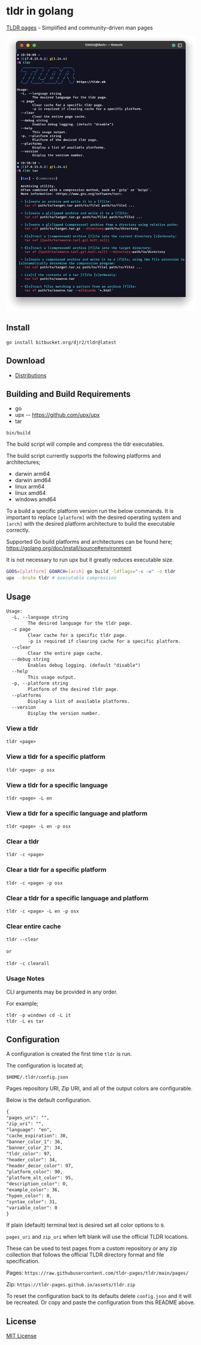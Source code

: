 # tldr in golang

[TLDR pages](https://tldr-pages.github.io/) - Simplified and community-driven man pages

![Terminal](terminal.png)

## Install

```
go install bitbucket.org/djr2/tldr@latest
```

## Download

* [Distributions](https://bitbucket.org/djr2/tldr/src/master/dist/)

## Building and Build Requirements

* go
* upx -- https://github.com/upx/upx
* tar

```
bin/build
```

The build script will compile and compress the tldr executables.

The build script currently supports the following platforms and architectures;

* darwin arm64
* darwin amd64
* linux arm64
* linux amd64
* windows amd64

To a build a specific platform version run the below commands. 
It is important to replace `[platform]` with the desired operating system and 
`[arch]` with the desired platform architecture to build the executable correctly.

Supported Go build platforms and architectures can be found here;
https://golang.org/doc/install/source#environment

It is not necessary to run upx but it greatly reduces executable size.

```bash
GOOS=[platform] GOARCH=[arch] go build -ldflags="-s -w" -o tldr
upx --brute tldr # executable compression
```

## Usage

```
Usage:
  -L, --language string
        The desired language for the tldr page.
  -c page
        Clear cache for a specific tldr page.
        -p is required if clearing cache for a specific platform.
  --clear
        Clear the entire page cache.
  --debug string
        Enables debug logging. (default "disable")
  --help
        This usage output.
  -p, --platform string
        Platform of the desired tldr page.
  --platforms
        Display a list of available platforms.
  --version
        Display the version number.
```

### View a tldr
```
tldr <page>
```

### View a tldr for a specific platform
```
tldr <page> -p osx
```

### View a tldr for a specific language
```
tldr <page> -L en
```

### View a tldr for a specific language and platform
```
tldr <page> -L en -p osx
```

### Clear a tldr
```
tldr -c <page>
```

### Clear a tldr for a specific platform
```
tldr -c <page> -p osx
```

### Clear a tldr for a specific language and platform
```
tldr -c <page> -L en -p osx
```

### Clear entire cache
```
tldr --clear

or

tldr -c clearall
```

### Usage Notes

CLI arguments may be provided in any order.

For example;
```
tldr -p windows cd -L it
tldr -L es tar
```

## Configuration

A configuration is created the first time `tldr` is run.

The configuration is located at;
```
$HOME/.tldr/config.json
```

Pages repository URI, Zip URI, and all of the output colors are
configurable.

Below is the default configuration.

```
{
"pages_uri": "",
"zip_uri": "",
"language": "en",
"cache_expiration": 30,
"banner_color_1": 36,
"banner_color_2": 34,
"tldr_color": 97,
"header_color": 34,
"header_decor_color": 97,
"platform_color": 90,
"platform_alt_color": 95,
"description_color": 0,
"example_color": 36,
"hypen_color": 0,
"syntax_color": 31,
"variable_color": 0
}
```

If plain (default) terminal text is desired set all color options to `0`.

`pages_uri` and `zip_uri` when left blank will use the official TLDR
locations.

These can be used to test pages from a custom repository
or any zip collection that follows the official TLDR directory format
and file specification.

Pages: `https://raw.githubusercontent.com/tldr-pages/tldr/main/pages/`

Zip: `https://tldr-pages.github.io/assets/tldr.zip`

To reset the configuration back to its defaults delete `config.json`
and it will be recreated. Or copy and paste the configuration from
this README above.

## License

[MIT License](https://bitbucket.org/djr2/tldr/src/master/LICENSE.md)
